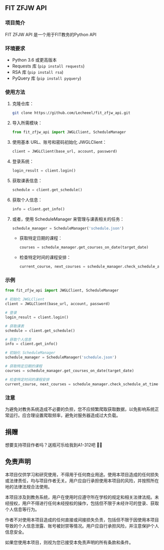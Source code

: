 ## FIT ZFJW API

### 项目简介
FIT ZFJW API 是一个用于FIT教务的Python API

### 环境要求
- Python 3.6 或更高版本
- Requests 库 (`pip install requests`)
- RSA 库 (`pip install rsa`)
- PyQuery 库 (`pip install pyquery`)

### 使用方法
1. 克隆仓库：
   ```bash
   git clone https://github.com/Lecheeel/fit_zfjw_api.git
   ```

2. 导入所需模块：
   ```python
   from fit_zfjw_api import JWGLClient, ScheduleManager
   ```

3. 使用基本 URL、账号和密码初始化 JWGLClient：
   ```python
   client = JWGLClient(base_url, account, password)
   ```

4. 登录系统：
   ```python
   login_result = client.login()
   ```

5. 获取课表信息：
   ```python
   schedule = client.get_schedule()
   ```

6. 获取个人信息：
   ```python
   info = client.get_info()
   ```

7. 或者，使用 ScheduleManager 来管理与课表相关的任务：
   ```python
   schedule_manager = ScheduleManager('schedule.json')
   ```

   - 获取特定日期的课程：
     ```python
     courses = schedule_manager.get_courses_on_date(target_date)
     ```

   - 检查特定时间的课程安排：
     ```python
     current_course, next_courses = schedule_manager.check_schedule_at_time(target_time)
     ```

### 示例
```python
from fit_zfjw_api import JWGLClient, ScheduleManager

# 初始化 JWGLClient
client = JWGLClient(base_url, account, password)

# 登录
login_result = client.login()

# 获取课表
schedule = client.get_schedule()

# 获取个人信息
info = client.get_info()

# 初始化 ScheduleManager
schedule_manager = ScheduleManager('schedule.json')

# 获取特定日期的课程
courses = schedule_manager.get_courses_on_date(target_date)

# 检查特定时间的课程安排
current_course, next_courses = schedule_manager.check_schedule_at_time(target_time)
```

### 注意
为避免对教务系统造成不必要的负担，您不应频繁爬取获取数据，以免影响系统正常运行。应合理设置爬取频率，避免对服务器造成过大负载。

## 捐赠

想要支持项目作者吗？送瓶可乐给我到A1-312吧 🥤😊

## 免责声明

本项目仅供学习和研究使用，不得用于任何商业用途。使用本项目造成的任何损失或法律责任，均与项目作者无关。用户应自行承担使用本项目的风险，并按照所在地的法律法规合法使用。

本项目涉及到教务系统，用户在使用时应遵守所在学校的规定和相关法律法规。未经授权，用户不得进行任何未经授权的操作，包括但不限于未经许可的登录、获取个人信息等行为。

作者不对使用本项目造成的任何直接或间接损失负责，包括但不限于因使用本项目导致的个人信息泄露、账号被封禁等情况。用户应自行承担风险，并注意保护个人信息安全。

如果您使用本项目，则视为您已接受本免责声明的所有条款和条件。